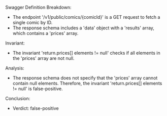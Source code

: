 Swagger Definition Breakdown:
- The endpoint '/v1/public/comics/{comicId}' is a GET request to fetch a single comic by ID.
- The response schema includes a 'data' object with a 'results' array, which contains a 'prices' array.

Invariant:
- The invariant 'return.prices[] elements != null' checks if all elements in the 'prices' array are not null.

Analysis:
- The response schema does not specify that the 'prices' array cannot contain null elements. Therefore, the invariant 'return.prices[] elements != null' is false-positive.

Conclusion:
- Verdict: false-positive
